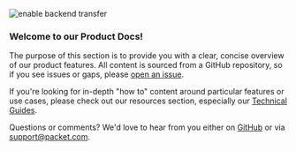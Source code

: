 ![enable backend transfer](/images/packet-product-docs.jpg)

### Welcome to our Product Docs!
The purpose of this section is to provide you with a clear, concise overview of our product features. All content is sourced from a GitHub repository, so if you see issues or gaps, please [open an issue](https://github.com/packethost/docs/issues/new).

If you're looking for in-depth "how to" content around particular features or use cases, please check out our resources section, especially our [Technical Guides](/resources/guides/).

Questions or comments? We'd love to hear from you either on [GitHub](https://github.com/packethost/docs) or via [support@packet.com](mailto:support@packet.com).

